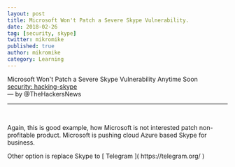 ```yaml
---
layout: post
title: Microsoft Won't Patch a Severe Skype Vulnerability.
date: 2018-02-26
tag: [security, skype]
twitter: mikromike
published: true
author: mikromike
category: Learning
---
```

Microsoft Won't Patch a Severe Skype Vulnerability Anytime Soon <br>
[ security: hacking-skype ](https://thehackernews.com/2018/02/hacking-skype.html )
<br>  — by @TheHackersNews
<hr> <br>
<p>Again, this is good example, how Microsoft is not interested patch
non-profitable product. Microsoft is pushing cloud Azure based Skype for business.</p>
<p> Other option is replace Skype to [ Telegram ]( https://telegram.org/ ) </p>
